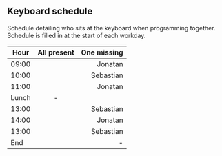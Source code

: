 ## Keyboard schedule
Schedule detailing who sits at the keyboard when programming together. Schedule is filled in at the start of each workday.

| Hour        | All present     | One missing  |
| ------------- |:-------------:| -----:|
| 09:00        |  |        Jonatan  |
| 10:00        |     |   Sebastian |
| 11:00        |     |    Jonatan |
| Lunch        | -   |              |
| 13:00        |     |   Sebastian |
| 14:00        |     |    Jonatan |
| 13:00        |     |   Sebastian |
| End         |     |   -         |
